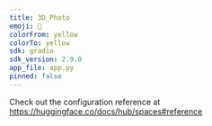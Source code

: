 ```yaml
---
title: 3D_Photo
emoji: 🐢
colorFrom: yellow
colorTo: yellow
sdk: gradio
sdk_version: 2.9.0
app_file: app.py
pinned: false
---
```


Check out the configuration reference at https://huggingface.co/docs/hub/spaces#reference
